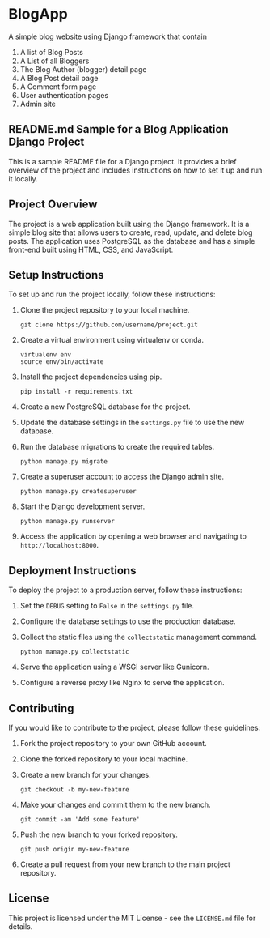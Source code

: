 BlogApp
====================================

A simple blog website using Django framework that contain 
1. A list of Blog Posts
2. A List of all Bloggers 
3. The Blog Author (blogger) detail page
4. A Blog Post detail page
5. A Comment form page
6. User authentication pages
7. Admin site	



README.md Sample for a Blog Application Django Project
-----------------

This is a sample README file for a Django project. It provides a brief overview of the project and includes instructions on how to set it up and run it locally.

Project Overview
-----------------

The project is a web application built using the Django framework. It is a simple blog site that allows users to create, read, update, and delete blog posts. The application uses PostgreSQL as the database and has a simple front-end built using HTML, CSS, and JavaScript.

Setup Instructions
------------------

To set up and run the project locally, follow these instructions:

1. Clone the project repository to your local machine.
   ```
   git clone https://github.com/username/project.git
   ```

2. Create a virtual environment using virtualenv or conda.
   ```
   virtualenv env
   source env/bin/activate
   ```

3. Install the project dependencies using pip.
   ```
   pip install -r requirements.txt
   ```

4. Create a new PostgreSQL database for the project.

5. Update the database settings in the `settings.py` file to use the new database.

6. Run the database migrations to create the required tables.
   ```
   python manage.py migrate
   ```

7. Create a superuser account to access the Django admin site.
   ```
   python manage.py createsuperuser
   ```

8. Start the Django development server.
   ```
   python manage.py runserver
   ```

9. Access the application by opening a web browser and navigating to `http://localhost:8000`.

Deployment Instructions
-----------------------

To deploy the project to a production server, follow these instructions:

1. Set the `DEBUG` setting to `False` in the `settings.py` file.

2. Configure the database settings to use the production database.

3. Collect the static files using the `collectstatic` management command.
   ```
   python manage.py collectstatic
   ```

4. Serve the application using a WSGI server like Gunicorn.

5. Configure a reverse proxy like Nginx to serve the application.

Contributing
------------

If you would like to contribute to the project, please follow these guidelines:

1. Fork the project repository to your own GitHub account.

2. Clone the forked repository to your local machine.

3. Create a new branch for your changes.
   ```
   git checkout -b my-new-feature
   ```

4. Make your changes and commit them to the new branch.
   ```
   git commit -am 'Add some feature'
   ```

5. Push the new branch to your forked repository.
   ```
   git push origin my-new-feature
   ```

6. Create a pull request from your new branch to the main project repository.

License
-------

This project is licensed under the MIT License - see the `LICENSE.md` file for details.
